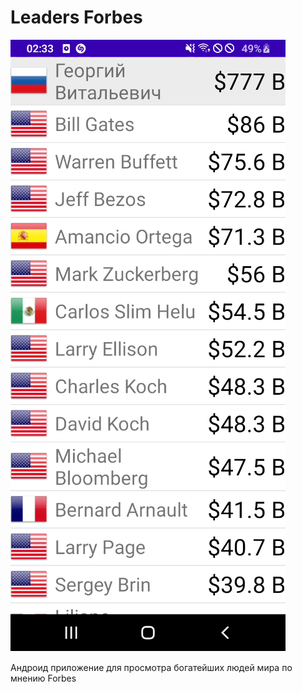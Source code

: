 # Leaders Forbes

![alt text](photo.png)
 
Андроид приложение для просмотра богатейших людей мира по мнению Forbes
